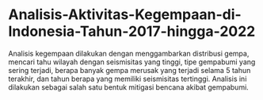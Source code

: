 # Analisis-Aktivitas-Kegempaan-di-Indonesia-Tahun-2017-hingga-2022
Analisis kegempaan dilakukan dengan menggambarkan distribusi gempa, mencari tahu wilayah dengan seismisitas yang tinggi, tipe gempabumi yang sering terjadi, berapa banyak gempa merusak yang terjadi selama 5 tahun terakhir, dan tahun berapa yang memiliki seismisitas tertinggi.
Analisis ini dilakukan sebagai salah satu bentuk mitigasi bencana akibat gempabumi.

